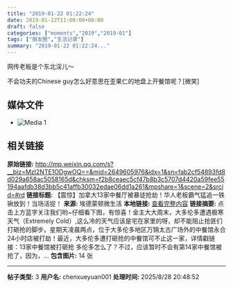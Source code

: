 ```yaml
---
title: "2019-01-22 01:22:24"
date: 2019-01-22T11:00:00+08:00
draft: false
categories: ["moments","2019","2019-01"]
tags: ["朋友圈","生活记录"]
summary: "2019-01-22 01:22:24..."
---
```


网传老板是个东北淫儿～

不会功夫的Chinese guy怎么好意思在歪果仁的地盘上开餐馆呢？[微笑]

## 媒体文件

- ![Media 1](/Moments/photos/2019-01-22/201901220122240.jpg)

## 相关链接

**原始链接:** http://mp.weixin.qq.com/s?__biz=MzI2NTE1ODgwOQ==&mid=2649605976&idx=1&sn=fab2cf54893fd8d029a658ac5058165d&chksm=f2b8ceaec5cf47b8b3c5707d4420a59fee55194aafdb38d3bb5c41affb30032edae06dd1a261&mpshare=1&scene=2&srcid=#rd
**链接标题:** 【震惊】加拿大13家中餐厅被暴徒抢劫！华人老板霸气猛追一铁锹放到！当场活捉！
**来源:** 埃德蒙顿微生活
**本地链接:** [查看完整内容](/link_content/2019/01/2019-01-22-1/link_content/)
**链接摘要:** 点击上方蓝字关注我们哟~仔细看下图，有惊喜！金主大大周末，大多伦多遭遇极寒天气（Extremely Cold）,这么冷的天气应该是宅在家里的呀，却不能阻止抢匪们打砸抢的脚步。星期天凌晨两点，位于大多伦多地区万锦太古广场外的中餐馆永合24小时店被打劫！最近，大多伦多遭打砸抢的中餐馆可不止这一家，详情戳链接：13家中餐馆被打砸抢&nbsp;多伦多怎么了？不过，应该暂时不会有第14家中餐馆被抢了，因为，...
**包含图片:** 14 张

---

**帖子类型:** 3
**用户名:** chenxueyuan001
**处理时间:** 2025/8/28 20:48:52